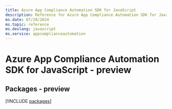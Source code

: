 ```yaml
---
title: Azure App Compliance Automation SDK for JavaScript
description: Reference for Azure App Compliance Automation SDK for JavaScript
ms.date: 07/29/2024
ms.topic: reference
ms.devlang: javascript
ms.service: appcomplianceautomation
---
```

# Azure App Compliance Automation SDK for JavaScript - preview
## Packages - preview
[!INCLUDE [packages](app-compliance-automation-index.md)]